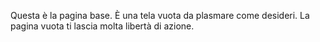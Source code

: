 ﻿Questa è la pagina base. È una tela vuota da plasmare come desideri. La pagina vuota ti lascia molta libertà di azione.

